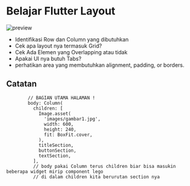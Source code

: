 # Belajar Flutter Layout

![preview](https://github.com/ihsanunot/unknown_flutter_kedua/assets/127992374/8bc9a944-f249-4fe3-9fe9-ae03e34c94b8)

- Identifikasi Row dan Column yang dibutuhkan
- Cek apa layout nya termasuk Grid?
- Cek Ada Elemen yang Overlapping atau tidak
- Apakai UI nya butuh Tabs?
- perhatikan area yang membutuhkan alignment, padding, or borders.

## Catatan

```
        // BAGIAN UTAMA HALAMAN !
        body: Column(
          children: [
            Image.asset(
              'images/gambar1.jpg',
              width: 600,
              height: 240,
              fit: BoxFit.cover,
            ),
            titleSection,
            buttonSection,
            textSection,
          ],
          // body pakai Column terus children biar bisa masukin beberapa widget mirip component lego
          // di dalam children kita berurutan section nya
```
